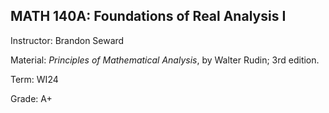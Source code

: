 ## MATH 140A: Foundations of Real Analysis I

Instructor: Brandon Seward

Material: *Principles of Mathematical Analysis*, by Walter Rudin; 3rd edition.

Term: WI24

Grade: A+